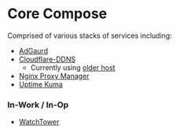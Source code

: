 # Core Compose

Comprised of various stacks of services including:

- [AdGaurd](https://github.com/AdguardTeam/AdGuardHome)
- [Cloudflare-DDNS](https://github.com/favonia/cloudflare-ddns)
  - Currently using [older host](https://github.com/oznu/docker-cloudflare-ddns)
- [Nginx Proxy Manager](https://github.com/jlesage/docker-nginx-proxy-manager)
- [Uptime Kuma](https://github.com/louislam/uptime-kuma)

### In-Work / In-Op

- [WatchTower](https://github.com/containrrr/watchtower)
